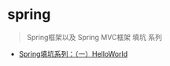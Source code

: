 # spring

> Spring框架以及 Spring MVC框架 填坑 系列

- [Spring填坑系列：（一）HelloWorld](http://blog.csdn.net/sage_wang/article/details/79593818)